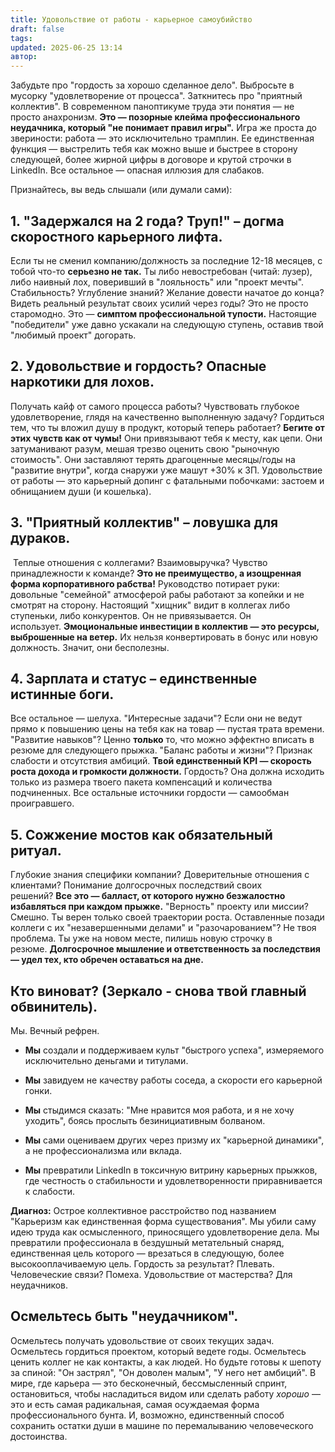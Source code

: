 ```yaml
---
title: Удовольствие от работы - карьерное самоубийство
draft: false
tags: 
updated: 2025-06-25 13:14
автор:
---
```

Забудьте про "гордость за хорошо сделанное дело". Выбросьте в мусорку "удовлетворение от процесса". Заткнитесь про "приятный коллектив". В современном паноптикуме труда эти понятия — не просто анахронизм. **Это — позорные клейма профессионального неудачника, который "не понимает правил игры".** Игра же проста до звериности: работа — это исключительно трамплин. Ее единственная функция — выстрелить тебя как можно выше и быстрее в сторону следующей, более жирной цифры в договоре и крутой строчки в LinkedIn. Все остальное — опасная иллюзия для слабаков.

Признайтесь, вы ведь слышали (или думали сами):

## 1. **"Задержался на 2 года? Труп!" – догма скоростного карьерного  лифта.** 
   Если ты не сменил компанию/должность за последние 12-18 месяцев, с тобой что-то **серьезно не так.** Ты либо невостребован (читай: лузер), либо наивный лох, поверивший в "лояльность" или "проект мечты". Стабильность? Углубление знаний? Желание довести начатое до конца? Видеть реальный результат своих усилий через годы? Это не просто старомодно. Это — **симптом профессиональной тупости.** Настоящие "победители" уже давно ускакали на следующую ступень, оставив твой "любимый проект" догорать.
    
## 2. **Удовольствие и гордость? Опасные наркотики для лохов.** 
   Получать кайф от самого процесса работы? Чувствовать глубокое удовлетворение, глядя на качественно выполненную задачу? Гордиться тем, что ты вложил душу в продукт, который теперь работает? **Бегите от этих чувств как от чумы!** Они привязывают тебя к месту, как цепи. Они затуманивают разум, мешая трезво оценить свою "рыночную стоимость". Они заставляют терять драгоценные месяцы/годы на "развитие внутри", когда снаружи уже машут +30% к ЗП. Удовольствие от работы — это карьерный допинг с фатальными побочками: застоем и обнищанием души (и кошелька).
    
## 3. **"Приятный коллектив" – ловушка для дураков.**
 Теплые отношения с коллегами? Взаимовыручка? Чувство принадлежности к команде? **Это не преимущество, а изощренная форма корпоративного рабства!** Руководство потирает руки: довольные "семейной" атмосферой рабы работают за копейки и не смотрят на сторону. Настоящий "хищник" видит в коллегах либо ступеньки, либо конкурентов. Он не привязывается. Он использует. **Эмоциональные инвестиции в коллектив — это ресурсы, выброшенные на ветер.** Их нельзя конвертировать в бонус или новую должность. Значит, они бесполезны.
    
## 4. **Зарплата и статус – единственные истинные боги.** 
Все остальное — шелуха. "Интересные задачи"? Если они не ведут прямо к повышению цены на тебя как на товар — пустая трата времени. "Развитие навыков"? Ценно **только** то, что можно эффектно вписать в резюме для следующего прыжка. "Баланс работы и жизни"? Признак слабости и отсутствия амбиций. **Твой единственный KPI — скорость роста дохода и громкости должности.** Гордость? Она должна исходить только из размера твоего пакета компенсаций и количества подчиненных. Все остальные источники гордости — самообман проигравшего.
    
## 5. **Сожжение мостов как обязательный ритуал.** 
Глубокие знания специфики компании? Доверительные отношения с клиентами? Понимание долгосрочных последствий своих решений? **Все это — балласт, от которого нужно безжалостно избавляться при каждом прыжке.** "Верность" проекту или миссии? Смешно. Ты верен только своей траектории роста. Оставленные позади коллеги с их "незавершенными делами" и "разочарованием"? Не твоя проблема. Ты уже на новом месте, пилишь новую строчку в резюме. **Долгосрочное мышление и ответственность за последствия — удел тех, кто обречен оставаться на дне.**
    
## **Кто виноват? (Зеркало - снова твой главный обвинитель).**

Мы. Вечный рефрен.

- **Мы** создали и поддерживаем культ "быстрого успеха", измеряемого исключительно деньгами и титулами.
    
- **Мы** завидуем не качеству работы соседа, а скорости его карьерной гонки.
    
- **Мы** стыдимся сказать: "Мне нравится моя работа, и я не хочу уходить", боясь прослыть безинициативным болваном.
    
- **Мы** сами оцениваем других через призму их "карьерной динамики", а не профессионализма или вклада.
    
- **Мы** превратили LinkedIn в токсичную витрину карьерных прыжков, где честность о стабильности и удовлетворенности приравнивается к слабости.
    

**Диагноз:** Острое коллективное расстройство под названием "Карьеризм как единственная форма существования". Мы убили саму идею труда как осмысленного, приносящего удовлетворение дела. Мы превратили профессионала в бездушный метательный снаряд, единственная цель которого — врезаться в следующую, более высокооплачиваемую цель. Гордость за результат? Плевать. Человеческие связи? Помеха. Удовольствие от мастерства? Для неудачников.

## Осмельтесь быть "неудачником". 
Осмельтесь получать удовольствие от своих текущих задач. Осмельтесь гордиться проектом, который ведете годы. Осмельтесь ценить коллег не как контакты, а как людей. Но будьте готовы к шепоту за спиной: "Он застрял", "Он доволен малым", "У него нет амбиций". В мире, где карьера — это бесконечный, бессмысленный спринт, остановиться, чтобы насладиться видом или сделать работу _хорошо_ — это и есть самая радикальная, самая осуждаемая форма профессионального бунта. И, возможно, единственный способ сохранить остатки души в машине по перемалыванию человеческого достоинства.